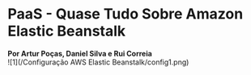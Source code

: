 # **PaaS - Quase Tudo Sobre Amazon Elastic Beanstalk**
**Por Artur Poças, Daniel Silva e Rui Correia**<br>
![1](/Configuração AWS Elastic Beanstalk/config1.png)

